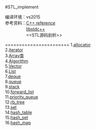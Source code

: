 #STL_implement

编译环境：vs2015 <br>
参考资料：[C++ reference](http://en.cppreference.com/w/)<br>
　　　　　[libstdc++](https://gcc.gnu.org/onlinedocs/gcc-4.8.1/libstdc++/api/a00708.html#a8e32f71311ef10141cabaab48ac8e414)<br>
　　　　　\<\<STL源码剖析\>\><br>

=======================
1.[allocator](https://github.com/scottdwdwdw/STL_implement/tree/master/allocator)<br>
2.[iterator](https://github.com/scottdwdwdw/STL_implement/tree/master/iterator)<br>
3.[Array类](https://github.com/scottdwdwdw/STL_implement/tree/master/array)<br>
4.[Algorithm](https://github.com/scottdwdwdw/STL_implement/blob/master/Algorithm/Algorithm.h)<br>
5.[Vector](https://github.com/scottdwdwdw/STL_implement/blob/master/vector/Vector.h)<br>
6.[List](https://github.com/scottdwdwdw/STL/blob/master/List/List.h)<br>
7.[deque](https://github.com/scottdwdwdw/STL/blob/master/deque/deque.h)<br>
8.[queue](https://github.com/scottdwdwdw/STL/blob/master/queue/queue.h)<br>
9.[stack](https://github.com/scottdwdwdw/STL/blob/master/stack/stack.h)<br>
10.[forward_list](https://github.com/scottdwdwdw/STL/blob/master/forward_list/forward_list.h)<br>
11.[priority_queue](https://github.com/scottdwdwdw/STL/blob/master/priority_queue/priority_queue.h)<br>
12.[rb_tree](https://github.com/scottdwdwdw/STL/blob/master/RB_tree/RB_tree.h)<br>
13.[set](https://github.com/scottdwdwdw/STL/blob/master/set/set.h)<br>
14.[hash_table](https://github.com/scottdwdwdw/STL/blob/master/hash_table/hash_table.h)<br>
15.[hash_set](https://github.com/scottdwdwdw/STL/blob/master/hash_set/hash_set.h)<br>
16.[hash_map](https://github.com/scottdwdwdw/STL/blob/master/hash_map/hash_map.h)<br>
